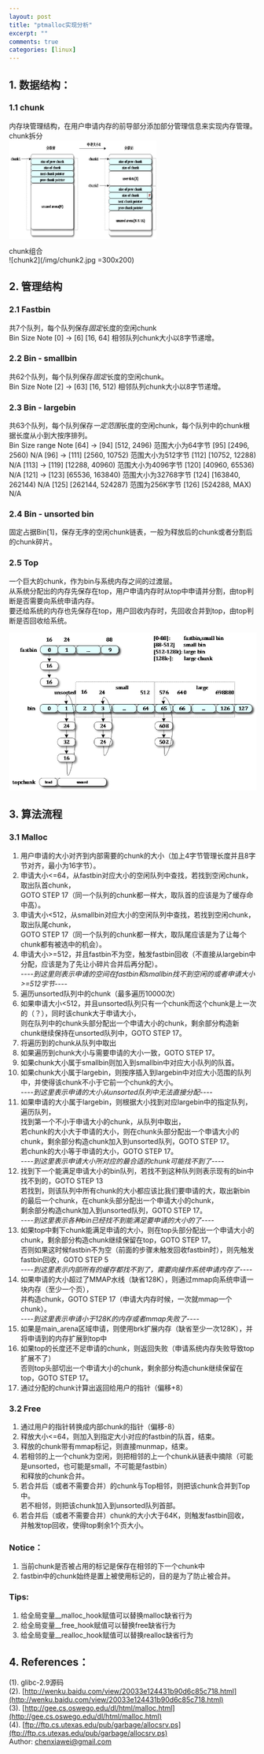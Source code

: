 ```yaml
---
layout: post
title: "ptmalloc实现分析"
excerpt: ""
comments: true
categories: [linux]
---
```


## 1. 数据结构：

### 1.1 chunk
内存块管理结构，在用户申请内存的前导部分添加部分管理信息来实现内存管理。  
chunk拆分  
<img src="/img/chunk1.jpg" width = "300" height = "200" alt="图片名称" align=center />

chunk组合  
![chunk2](/img/chunk2.jpg =300x200)

## 2. 管理结构

### 2.1 Fastbin 
共7个队列，每个队列保存*固定*长度的空闲chunk  
	Bin          Size       Note
	[0] -> [6]  [16, 64]  相邻队列chunk大小以8字节递增。

### 2.2 Bin - smallbin
共62个队列，每个队列保存*固定*长度的空闲chunk。  
	Bin          Size       Note
	[2] -> [63]  [16, 512)  相邻队列chunk大小以8字节递增。

### 2.3 Bin - largebin
共63个队列，每个队列保存*一定范围*长度的空闲chunk，每个队列中的chunk根据长度从小到大按序排列。  
	Bin             Size range        Note
	[64] -> [94]    [512, 2496)       范围大小为64字节
	[95]            [2496, 2560)      N/A
	[96] -> [111]   [2560, 10752)     范围大小为512字节
	[112]           [10752, 12288)    N/A
	[113] -> [119]  [12288, 40960)    范围大小为4096字节
	[120]           [40960, 65536)    N/A
	[121] -> [123]  [65536, 163840)   范围大小为32768字节
	[124]           [163840, 262144)  N/A
	[125]           [262144, 524287)  范围为256K字节
	[126]           [524288, MAX)     N/A    

### 2.4 Bin - unsorted bin
固定占据Bin[1]，保存无序的空闲chunk链表，一般为释放后的chunk或者分割后的chunk碎片。  

### 2.5 Top
一个巨大的chunk，作为bin与系统内存之间的过渡层。  
从系统分配出的内存先保存在top，用户申请内存时从top中申请并分割，由top判断是否需要向系统申请内存。  
要还给系统的内存也先保存在top，用户回收内存时，先回收合并到top，由top判断是否回收给系统。  

![bin](/img/bin.jpg)

## 3. 算法流程

### 3.1 Malloc
1.  用户申请的大小对齐到内部需要的chunk的大小（加上4字节管理长度并且8字节对齐，最小为16字节）。  
2.  申请大小<=64，从fastbin对应大小的空闲队列中查找，若找到空闲chunk，取出队首chunk，  
    GOTO STEP 17（同一个队列的chunk都一样大，取队首的应该是为了缓存命中高）。  
3.  申请大小<512，从smallbin对应大小的空闲队列中查找，若找到空闲chunk，取出队尾chunk，  
    GOTO STEP 17（同一个队列的chunk都一样大，取队尾应该是为了让每个chunk都有被选中的机会）。  
4.  申请大小>=512，并且fastbin不为空，触发fastbin回收（不直接从largebin中分配，应该是为了先让小碎片合并后再分配）。  
<i>----到这里则表示申请的空间在fastbin和smallbin找不到空闲的或者申请大小>=512字节----</i>  
5.  遍历unsorted队列中的chunk（最多遍历10000次）  
6.  如果申请大小<512，并且unsorted队列只有一个chunk而这个chunk是上一次的（？），同时该chunk大于申请大小，  
    则在队列中的chunk头部分配出一个申请大小的chunk，剩余部分构造新chunk继续保持在unsorted队列中，GOTO STEP 17。  
7.  将遍历到的chunk从队列中取出  
8.  如果遍历到chunk大小与需要申请的大小一致，GOTO STEP 17。  
9.  如果chunk大小属于smallbin则加入到smallbin中对应大小队列的队首。  
10. 如果chunk大小属于largebin，则按序插入到largebin中对应大小范围的队列中，并使得该chunk不小于它前一个chunk的大小。  
<i>----到这里表示申请的大小从unsorted队列中无法直接分配----</i>  
11. 如果申请的大小属于largebin，则根据大小找到对应largebin中的指定队列，遍历队列，  
    找到第一个不小于申请大小的chunk，从队列中取出，  
    若chunk的大小大于申请的大小，则在chunk头部分配出一个申请大小的chunk，剩余部分构造chunk加入到unsorted队列，GOTO STEP 17。  
    若chunk的大小等于申请的大小，GOTO STEP 17。  
<i>----到这里表示申请大小所对应的最合适的chunk可能找不到了----</i>  
12. 找到下一个能满足申请大小的bin队列，若找不到这种队列则表示现有的bin中找不到的，GOTO STEP 13  
    若找到，则该队列中所有chunk的大小都应该比我们要申请的大，取出新bin的最后一个chunk，在chunk头部分配出一个申请大小的chunk，  
    剩余部分构造chunk加入到unsorted队列，GOTO STEP 17。  
<i>----到这里表示各种bin已经找不到能满足要申请的大小的了----</i>  
13. 如果top中剩下chunk能满足申请的大小，则在top头部分配出一个申请大小的chunk，剩余部分构造chunk继续保留在top，GOTO STEP 17。  
    否则如果这时候fastbin不为空（前面的步骤未触发回收fastbin时），则先触发fastbin回收，GOTO STEP 5  
<i>----到这里表示内部所有的缓存都找不到了，需要向操作系统申请内存了----</i>  
14. 如果申请的大小超过了MMAP水线（缺省128K），则通过mmap向系统申请一块内存（至少一个页），  
    并构造chunk，GOTO STEP 17（申请大内存时候，一次就mmap一个chunk）。  
<i>----到这里表示申请小于128K的内存或者mmap失败了----</i>  
15. 如果是main_arena区域申请，则使用brk扩展内存（缺省至少一次128K），并将申请到的内存扩展到top中  
16. 如果top的长度还不足申请的chunk，则返回失败（申请系统内存失败导致top扩展不了）   
    否则top头部切出一个申请大小的chunk，剩余部分构造chunk继续保留在top，GOTO STEP 17。  
17. 通过分配的chunk计算出返回给用户的指针（偏移+8）  

### 3.2 Free
1. 通过用户的指针转换成内部chunk的指针（偏移-8）  
2. 释放大小<=64，则加入到指定大小对应的fastbin的队首，结束。  
3. 释放的chunk带有mmap标记，则直接munmap，结束。  
4. 若相邻的上一个chunk为空闲，则把相邻的上一个chunk从链表中摘除（可能是unsorted，也可能是small，不可能是fastbin）  
   和释放的chunk合并。  
5. 若合并后（或者不需要合并）的chunk与Top相邻，则把该chunk合并到Top中。  
   若不相邻，则把该chunk加入到unsorted队列首部。  
6. 若合并后（或者不需要合并）chunk的大小大于64K，则触发fastbin回收，  
   并触发top回收，使得top剩余1个页大小。  

### Notice：
1. 当前chunk是否被占用的标记是保存在相邻的下一个chunk中  
2. fastbin中的chunk始终是置上被使用标记的，目的是为了防止被合并。  

### Tips:
1. 给全局变量__malloc_hook赋值可以替换malloc缺省行为   
2. 给全局变量__free_hook赋值可以替换free缺省行为   
3. 给全局变量__realloc_hook赋值可以替换realloc缺省行为   

## 4. References：
(1). glibc-2.9源码  
(2). [http://wenku.baidu.com/view/20033e124431b90d6c85c718.html](http://wenku.baidu.com/view/20033e124431b90d6c85c718.html)  
(3). [http://gee.cs.oswego.edu/dl/html/malloc.html](http://gee.cs.oswego.edu/dl/html/malloc.html)  
(4). [ftp://ftp.cs.utexas.edu/pub/garbage/allocsrv.ps](ftp://ftp.cs.utexas.edu/pub/garbage/allocsrv.ps)  
Author: chenxiawei@gmail.com  